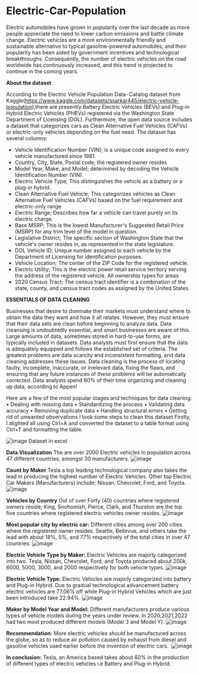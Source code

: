 # Electric-Car-Population
Electric automobiles have grown in popularity over the last decade as more people appreciate the need to lower carbon emissions and battle climate change. Electric vehicles are a more environmentally friendly and sustainable alternative to typical gasoline-powered automobiles, and their popularity has been aided by government incentives and technological breakthroughs. Consequently, the number of electric vehicles on the road worldwide has continuously increased, and this trend is projected to continue in the coming years.

**About the dataset**

According to the Electric Vehicle Population Data - Catalog dataset from Kaggle(https://www.kaggle.com/datasets/ssarkar445/electric-vehicle-population),there are presently Battery Electric Vehicles (BEVs) and Plug-in Hybrid Electric Vehicles (PHEVs) registered via the Washington State Department of Licensing (DOL). Furthermore, the open data source includes a dataset that categorizes cars as Clean Alternative Fuel Vehicles (CAFVs) or electric-only vehicles depending on the fuel need.
The dataset has several columns:
- Vehicle Identification Number (VIN); is a unique code assigned to every vehicle manufactured since 1981.
- Country, City, State, Postal code; the registered owner resides
- Model Year, Make, and Model; determined by decoding the Vehicle Identification Number (VIN).
- Electric Vehicle Type; This distinguishes the vehicle as a battery or a plug-in hybrid.
- Clean Alternative Fuel Vehicle; This categorizes vehicles as Clean Alternative Fuel Vehicles (CAFVs) based on the fuel requirement and electric-only range
- Electric Range; Describes how far a vehicle can travel purely on its electric charge.
- Base MSRP; This is the lowest Manufacturer's Suggested Retail Price (MSRP) for any trim level of the model in question.
- Legislative District; The specific section of Washington State that the vehicle's owner resides in, as represented in the state legislature.
- DOL Vehicle ID; Unique number assigned to each vehicle by the Department of Licensing for identification purposes.
- Vehicle Location; The center of the ZIP Code for the registered vehicle.
- Electric Utility; This is the electric power retail service territory serving the address of the registered vehicle. All ownership types for areas
- 2020 Census Tract; The census tract identifier is a combination of the state, county, and census tract codes as assigned by the United States.


**ESSENTIALS OF DATA CLEANING**

Businesses that desire to dominate their markets must understand where to obtain the data they want and how it all relates. However, they must ensure that their data sets are clean before beginning to analyze data. Data cleansing is undoubtedly essential, and smart businesses are aware of this. Large amounts of data, sometimes stored in hard-to-use forms, are typically included in datasets. Data analysts must first ensure that the data is adequately equipped and follows the established set of criteria. The greatest problems are data scarcity and inconsistent formatting, and data cleaning addresses these issues. Data cleaning is the process of locating faulty, incomplete, inaccurate, or irrelevant data, fixing the flaws, and ensuring that any future instances of these problems will be automatically corrected. Data analysts spend 60% of their time organizing and cleaning up data, according to Appen!


Here are a few of the most popular stages and techniques for data cleaning: • Dealing with missing data • Standardizing the process • Validating data accuracy • Removing duplicate data • Handling structural errors • Getting rid of unwanted observations
I took some steps to clean this dataset Firstly, I alighted all using Ctrl+A and converted the dataset to a table format using Ctrl+T and formatting the table.

![image](https://user-images.githubusercontent.com/124578882/225068061-6c43899e-ffeb-417f-84b6-d80336f906c9.png)
Dataset in excel

**Data Visualization**
The are over 2000 Electric vehicles in population across 47 different countries, amongst 30 manufacturers.
![image](https://user-images.githubusercontent.com/124578882/225068350-083404f0-d183-4bca-b8ae-3790f461d731.png)


**Count by Maker**
Tesla a top leading technological company also takes the lead in producing the highest number of Electric Vehicles. Other top Electric Car Makers (Manufacturers) include; Nissan, Chevrolet, Ford, and Toyota.
![image](https://user-images.githubusercontent.com/124578882/225068386-2cef574c-4e98-4dde-a111-b0a6be6eed78.png)


**Vehicles by Country**
Out of over Forty (40) countries where registered owners reside; King, Snohomish, Pierce, Clark, and Thurston are the top five countries where registered electric vehicles owner resides.
![image](https://user-images.githubusercontent.com/124578882/225068414-bb37aeae-0c05-4d4e-b446-454ffe5a05c8.png)


**Most popular city by electric car:** Different cities among over 200 cities where the registered owner resides. Seattle, Bellevue, and others take the lead with about 18%, 5%, and 77% respectively of the total cities in over 47 countries.
![image](https://user-images.githubusercontent.com/124578882/225068458-0dc8cb7b-c7d0-46bc-a023-f44889822505.png)


**Electric Vehicle Type by Maker:** Electric Vehicles are majorly categorized into two. Tesla, Nissan, Chevrolet, Ford, and Toyota produced about 200k, 6000, 5000, 3000, and 2000 respectively for both vehicle types.
![image](https://user-images.githubusercontent.com/124578882/225068531-23aa03ca-5cbf-4006-9189-7c267ee29740.png)


**Electric Vehicle Type:** Electric Vehicles are majorly categorized into battery and Plug-in Hybrid. Due to gradual technological 
advancement battery electric vehicles are 77.06% off while Plug-in Hybrid Vehicles which are just been introduced take 22.94%.
![image](https://user-images.githubusercontent.com/124578882/225068574-9e6a2bbd-aee7-42ab-84e6-c56347f90925.png)


**Maker by Model Year and Model:** Different manufacturers produce various types of vehicle models during the years under review. In 2020,2021,2022 had two most produced different models (Model 3 and Model Y).
![image](https://user-images.githubusercontent.com/124578882/225068620-b8c3f2fe-68a9-408f-92f3-26fc6524d95e.png)


**Recommendation:** More electric vehicles should be manufactured across the globe, so as to reduce air pollution caused by exhaust from diesel and gasoline vehicles used earlier before the invention of electric cars. 
![image](https://user-images.githubusercontent.com/124578882/225068660-8fc0ba00-082b-4c58-8624-7c48bd3d10d8.png)


**In conclusion:** Tesla, an America based takes about 60% in the production of different types of electric vehicles i.e Battery and Plug-in Hybrid.
